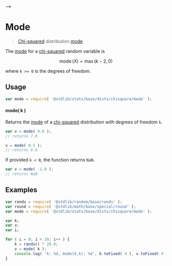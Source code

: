    

-->

# Mode

> [Chi-squared][chisquare-distribution] distribution [mode][mode].

<!-- Section to include introductory text. Make sure to keep an empty line after the intro `section` element and another before the `/section` close. -->

<section class="intro">

The [mode][mode] for a [chi-squared][chisquare-distribution] random variable is

<!-- <equation class="equation" label="eq:chisquare_mode" align="center" raw="\operatorname{mode}\left( X \right) = \max(k-2,0)" alt="Mode for a chi-squared distribution."> -->

```math
\mathop{\mathrm{mode}}\left( X \right) = \max(k-2,0)
```

<!-- <div class="equation" align="center" data-raw-text="\operatorname{mode}\left( X \right) = \max(k-2,0)" data-equation="eq:chisquare_mode">
    <img src="https://cdn.jsdelivr.net/gh/stdlib-js/stdlib@51534079fef45e990850102147e8945fb023d1d0/lib/node_modules/@stdlib/stats/base/dists/chisquare/mode/docs/img/equation_chisquare_mode.svg" alt="Mode for a chi-squared distribution.">
    <br>
</div> -->

<!-- </equation> -->

where `k >= 0` is the degrees of freedom.

</section>

<!-- /.intro -->

<!-- Package usage documentation. -->

<section class="usage">

## Usage

```javascript
var mode = require( '@stdlib/stats/base/dists/chisquare/mode' );
```

#### mode( k )

Returns the [mode][mode] of a [chi-squared][chisquare-distribution] distribution with degrees of freedom `k`.

```javascript
var v = mode( 9.0 );
// returns 7.0

v = mode( 0.5 );
// returns 0.0
```

If provided `k < 0`, the function returns `NaN`.

```javascript
var v = mode( -1.0 );
// returns NaN
```

</section>

<!-- /.usage -->

<!-- Package usage notes. Make sure to keep an empty line after the `section` element and another before the `/section` close. -->

<section class="notes">

</section>

<!-- /.notes -->

<!-- Package usage examples. -->

<section class="examples">

## Examples

<!-- eslint no-undef: "error" -->

```javascript
var randu = require( '@stdlib/random/base/randu' );
var round = require( '@stdlib/math/base/special/round' );
var mode = require( '@stdlib/stats/base/dists/chisquare/mode' );

var k;
var v;
var i;

for ( i = 0; i < 10; i++ ) {
    k = randu() * 20.0;
    v = mode( k );
    console.log( 'k: %d, mode(X,k): %d', k.toFixed( 4 ), v.toFixed( 4 ) );
}
```

</section>

<!-- /.examples -->

<!-- Section to include cited references. If references are included, add a horizontal rule *before* the section. Make sure to keep an empty line after the `section` element and another before the `/section` close. -->

<section class="references">

</section>

<!-- /.references -->

<!-- Section for related `stdlib` packages. Do not manually edit this section, as it is automatically populated. -->

<section class="related">

</section>

<!-- /.related -->

<!-- Section for all links. Make sure to keep an empty line after the `section` element and another before the `/section` close. -->

<section class="links">

[chisquare-distribution]: https://en.wikipedia.org/wiki/Chi-squared_distribution

[mode]: https://en.wikipedia.org/wiki/Mode_%28statistics%29

</section>

<!-- /.links -->
